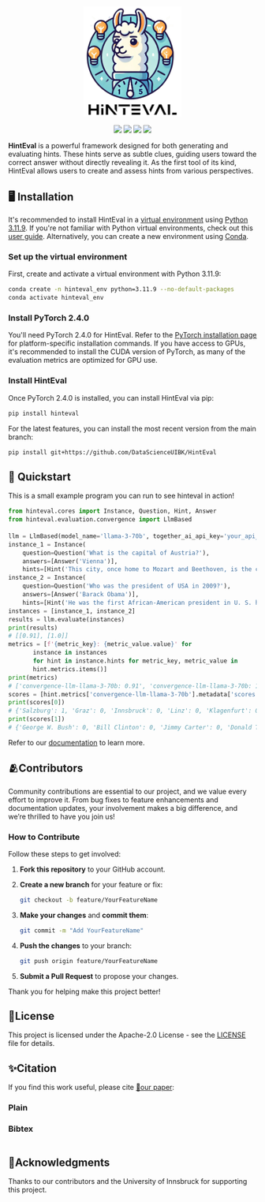 <p align="center">
  <img src="./docs/source/_static/imgs/hinteval-logo.png" width="200" />
</p>

<p align="center">
  <a href="http://hinteval.readthedocs.io/"><img src="https://img.shields.io/static/v1?label=Documentation&message=HintEval&color=20BEFF&logo=Read the Docs"></a>
  <a href=""><img src="https://img.shields.io/static/v1?label=Paper&message=ArXiv&color=green&logo=arXiv"></a>
  <a href="https://opensource.org/license/apache-2-0"><img src="https://img.shields.io/static/v1?label=License&message=Apache-2.0&color=red"></a>
  <a href="https://pypi.org/project/hinteval"><img src="https://img.shields.io/static/v1?label=Version&message=0.1.0&color=orange&logo=Python"></a>
</p>

**HintEval** is a powerful framework designed for both generating and evaluating hints. These hints serve as subtle clues, guiding users toward the correct answer without directly revealing it. As the first tool of its kind, HintEval allows users to create and assess hints from various perspectives. 

## 🖥️ Installation

It's recommended to install HintEval in a [virtual environment](https://docs.python.org/3/library/venv.html) using [Python 3.11.9](https://www.python.org/downloads/release/python-3119/). If you're not familiar with Python virtual environments, check out this [user guide](https://packaging.python.org/guides/installing-using-pip-and-virtual-environments/). Alternatively, you can create a new environment using [Conda](https://anaconda.org/anaconda/conda).

### Set up the virtual environment

First, create and activate a virtual environment with Python 3.11.9:

```bash
conda create -n hinteval_env python=3.11.9 --no-default-packages
conda activate hinteval_env
```

### Install PyTorch 2.4.0

You'll need PyTorch 2.4.0 for HintEval. Refer to the [PyTorch installation page](https://pytorch.org/get-started/previous-versions/) for platform-specific installation commands. If you have access to GPUs, it's recommended to install the CUDA version of PyTorch, as many of the evaluation metrics are optimized for GPU use.

### Install HintEval

Once PyTorch 2.4.0 is installed, you can install HintEval via pip:

```bash
pip install hinteval
```

For the latest features, you can install the most recent version from the main branch:

```bash
pip install git+https://github.com/DataScienceUIBK/HintEval
```

## 🏃 Quickstart

This is a small example program you can run to see hinteval in action!

```python
from hinteval.cores import Instance, Question, Hint, Answer
from hinteval.evaluation.convergence import LlmBased

llm = LlmBased(model_name='llama-3-70b', together_ai_api_key='your_api_key', enable_tqdm=True)
instance_1 = Instance(
    question=Question('What is the capital of Austria?'),
    answers=[Answer('Vienna')],
    hints=[Hint('This city, once home to Mozart and Beethoven, is the capital of Austria.')])
instance_2 = Instance(
    question=Question('Who was the president of USA in 2009?'),
    answers=[Answer('Barack Obama')],
    hints=[Hint('He was the first African-American president in U. S. history.')])
instances = [instance_1, instance_2]
results = llm.evaluate(instances)
print(results)
# [[0.91], [1.0]]
metrics = [f'{metric_key}: {metric_value.value}' for
       instance in instances
       for hint in instance.hints for metric_key, metric_value in
       hint.metrics.items()]
print(metrics)
# ['convergence-llm-llama-3-70b: 0.91', 'convergence-llm-llama-3-70b: 1.0']
scores = [hint.metrics['convergence-llm-llama-3-70b'].metadata['scores'] for inst in instances for hint in inst.hints]
print(scores[0])
# {'Salzburg': 1, 'Graz': 0, 'Innsbruck': 0, 'Linz': 0, 'Klagenfurt': 0, 'Bregenz': 0, 'Wels': 0, 'St. Pölten': 0, 'Eisenstadt': 0, 'Sankt Johann impong': 0, 'Vienna': 1}
print(scores[1])
# {'George W. Bush': 0, 'Bill Clinton': 0, 'Jimmy Carter': 0, 'Donald Trump': 0, 'Joe Biden': 0, 'Ronald Reagan': 0, 'Richard Nixon': 0, 'Gerald Ford': 0, 'Franklin D. Roosevelt': 0, 'Theodore Roosevelt': 0, 'Barack Obama': 1}
```

Refer to our [documentation](http://hinteval.readthedocs.io/) to learn more.

## 🫂Contributors

Community contributions are essential to our project, and we value every effort to improve it. From bug fixes to feature enhancements and documentation updates, your involvement makes a big difference, and we’re thrilled to have you join us!

### How to Contribute

Follow these steps to get involved:

1. **Fork this repository** to your GitHub account.

2. **Create a new branch** for your feature or fix:

   ```bash
   git checkout -b feature/YourFeatureName
   ```

3. **Make your changes** and **commit them**:

   ```bash
   git commit -m "Add YourFeatureName"
   ```

4. **Push the changes** to your branch:

   ```bash
   git push origin feature/YourFeatureName
   ```

5. **Submit a Pull Request** to propose your changes.

Thank you for helping make this project better!


## 🪪License
This project is licensed under the Apache-2.0 License - see the [LICENSE](LICENSE) file for details.

## ✨Citation
If you find this work useful, please cite [📜our paper]():
### Plain
### Bibtex
```bibtex

```

## 🙏Acknowledgments
Thanks to our contributors and the University of Innsbruck for supporting this project.
